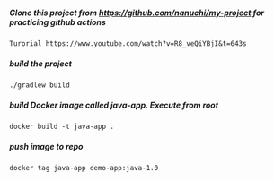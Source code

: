 ##### Clone this project from https://github.com/nanuchi/my-project for practicing github actions
    Turorial https://www.youtube.com/watch?v=R8_veQiYBjI&t=643s 
##### build the project

    ./gradlew build

##### build Docker image called java-app. Execute from root

    docker build -t java-app .
    
##### push image to repo 

    docker tag java-app demo-app:java-1.0
    

